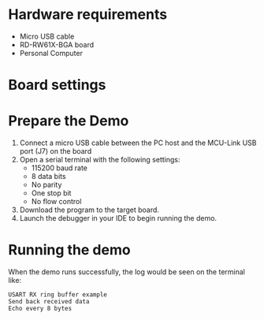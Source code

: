 Hardware requirements
=====================
- Micro USB cable
- RD-RW61X-BGA board
- Personal Computer

Board settings
============


Prepare the Demo
===============
1.  Connect a micro USB cable between the PC host and the MCU-Link USB port (J7) on the board
2.  Open a serial terminal with the following settings:
    - 115200 baud rate
    - 8 data bits
    - No parity
    - One stop bit
    - No flow control
3.  Download the program to the target board.
4.  Launch the debugger in your IDE to begin running the demo.

Running the demo
================
When the demo runs successfully, the log would be seen on the terminal like:

~~~~~~~~~~~~~~~~~~~~~~~~~~~~~~
USART RX ring buffer example
Send back received data
Echo every 8 bytes
~~~~~~~~~~~~~~~~~~~~~~~~~~~~~~
